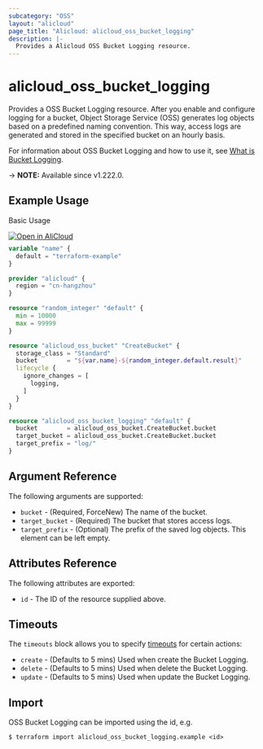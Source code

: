 ```yaml
---
subcategory: "OSS"
layout: "alicloud"
page_title: "Alicloud: alicloud_oss_bucket_logging"
description: |-
  Provides a Alicloud OSS Bucket Logging resource.
---
```


# alicloud_oss_bucket_logging

Provides a OSS Bucket Logging resource. After you enable and configure logging for a bucket, Object Storage Service (OSS) generates log objects based on a predefined naming convention. This way, access logs are generated and stored in the specified bucket on an hourly basis.

For information about OSS Bucket Logging and how to use it, see [What is Bucket Logging](https://www.alibabacloud.com/help/en/oss/developer-reference/putbucketlogging).

-> **NOTE:** Available since v1.222.0.

## Example Usage

Basic Usage

<div style="display: block;margin-bottom: 40px;"><div class="oics-button" style="float: right;position: absolute;margin-bottom: 10px;">
  <a href="https://api.aliyun.com/terraform?resource=alicloud_oss_bucket_logging&exampleId=1de329b9-badc-36af-44ac-dd733afd3495b98b9287&activeTab=example&spm=docs.r.oss_bucket_logging.0.1de329b9ba&intl_lang=EN_US" target="_blank">
    <img alt="Open in AliCloud" src="https://img.alicdn.com/imgextra/i1/O1CN01hjjqXv1uYUlY56FyX_!!6000000006049-55-tps-254-36.svg" style="max-height: 44px; max-width: 100%;">
  </a>
</div></div>

```terraform
variable "name" {
  default = "terraform-example"
}

provider "alicloud" {
  region = "cn-hangzhou"
}

resource "random_integer" "default" {
  min = 10000
  max = 99999
}

resource "alicloud_oss_bucket" "CreateBucket" {
  storage_class = "Standard"
  bucket        = "${var.name}-${random_integer.default.result}"
  lifecycle {
    ignore_changes = [
      logging,
    ]
  }
}

resource "alicloud_oss_bucket_logging" "default" {
  bucket        = alicloud_oss_bucket.CreateBucket.bucket
  target_bucket = alicloud_oss_bucket.CreateBucket.bucket
  target_prefix = "log/"
}
```

## Argument Reference

The following arguments are supported:
* `bucket` - (Required, ForceNew) The name of the bucket.
* `target_bucket` - (Required) The bucket that stores access logs.
* `target_prefix` - (Optional) The prefix of the saved log objects. This element can be left empty.

## Attributes Reference

The following attributes are exported:
* `id` - The ID of the resource supplied above.

## Timeouts

The `timeouts` block allows you to specify [timeouts](https://developer.hashicorp.com/terraform/language/resources/syntax#operation-timeouts) for certain actions:
* `create` - (Defaults to 5 mins) Used when create the Bucket Logging.
* `delete` - (Defaults to 5 mins) Used when delete the Bucket Logging.
* `update` - (Defaults to 5 mins) Used when update the Bucket Logging.

## Import

OSS Bucket Logging can be imported using the id, e.g.

```shell
$ terraform import alicloud_oss_bucket_logging.example <id>
```